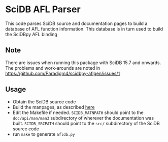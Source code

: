 # SciDB AFL Parser

This code parses SciDB source and documentation pages to build
a database of AFL function information. This database is in turn
used to build the SciDBpy AFL binding

## Note

There are issues when running this package with SciDB 15.7 and onwards. The problems and work-arounds are noted in https://github.com/Paradigm4/scidbpy-aflgen/issues/1

## Usage

* Obtain the SciDB source code
* Build the manpages, as described [here](https://github.com/Paradigm4/scripts#step-1)
* Edit the Makefile if needed. `SCIDB_MATNPATH` should point to the
`doc/api/man/man3` subdirectory of wherever the documentation was built. `SCIDB_SRCPATH` should point to the `src/` subdirectory of the SciDB source code
* run `make` to generate `afldb.py`
